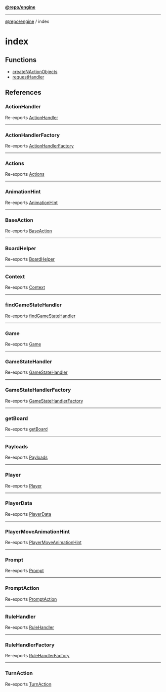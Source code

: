 [**@repo/engine**](../README.md)

***

[@repo/engine](../modules.md) / index

# index

## Functions

- [createNActionObjects](functions/createNActionObjects.md)
- [requestHandler](functions/requestHandler.md)

## References

### ActionHandler

Re-exports [ActionHandler](../actions/type-aliases/ActionHandler.md)

***

### ActionHandlerFactory

Re-exports [ActionHandlerFactory](../actions/type-aliases/ActionHandlerFactory.md)

***

### Actions

Re-exports [Actions](../actions/interfaces/Actions.md)

***

### AnimationHint

Re-exports [AnimationHint](../gamestate/interfaces/AnimationHint.md)

***

### BaseAction

Re-exports [BaseAction](../actions/interfaces/BaseAction.md)

***

### BoardHelper

Re-exports [BoardHelper](../boards/classes/BoardHelper.md)

***

### Context

Re-exports [Context](../context/classes/Context.md)

***

### findGameStateHandler

Re-exports [findGameStateHandler](../gamestate/functions/findGameStateHandler.md)

***

### Game

Re-exports [Game](../gamestate/type-aliases/Game.md)

***

### GameStateHandler

Re-exports [GameStateHandler](../gamestate/interfaces/GameStateHandler.md)

***

### GameStateHandlerFactory

Re-exports [GameStateHandlerFactory](../gamestate/type-aliases/GameStateHandlerFactory.md)

***

### getBoard

Re-exports [getBoard](../boards/functions/getBoard.md)

***

### Payloads

Re-exports [Payloads](../actions/interfaces/Payloads.md)

***

### Player

Re-exports [Player](../gamestate/interfaces/Player.md)

***

### PlayerData

Re-exports [PlayerData](../gamestate/interfaces/PlayerData.md)

***

### PlayerMoveAnimationHint

Re-exports [PlayerMoveAnimationHint](../gamestate/interfaces/PlayerMoveAnimationHint.md)

***

### Prompt

Re-exports [Prompt](../gamestate/type-aliases/Prompt.md)

***

### PromptAction

Re-exports [PromptAction](../actions/interfaces/PromptAction.md)

***

### RuleHandler

Re-exports [RuleHandler](../rules/interfaces/RuleHandler.md)

***

### RuleHandlerFactory

Re-exports [RuleHandlerFactory](../rules/type-aliases/RuleHandlerFactory.md)

***

### TurnAction

Re-exports [TurnAction](../actions/interfaces/TurnAction.md)

